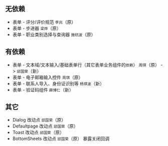 ## 无依赖
- 表单 - 评分/评价规范     `李兆`（原）
- 表单 - 步进器    `梁烨`（原）
- 表单 - 职业类别选择与查询器    `施杭波`（原）

## 有依赖
- 表单 - 文本域/文本输入/基础表单行（其它表单业务组件的`依赖`）    `周琪`（原） -> `邱国荣`（新）
- 表单 - 电子邮箱输入控件    `周琪`（原）
- 表单 - 联系人导入、身份证识别等    `杨琪波`（新）
- 表单 - 验证码组件    `薛博仁`（新）

## 其它
- Dialog 改动点     `邱国荣`（原）
- Defaultpage 改动点 `邱国荣`（原）
- Toast 改动点 `邱国荣`（原）
- BottomSheets 改动点 `邱国荣`（原）
  暴露关闭回调
